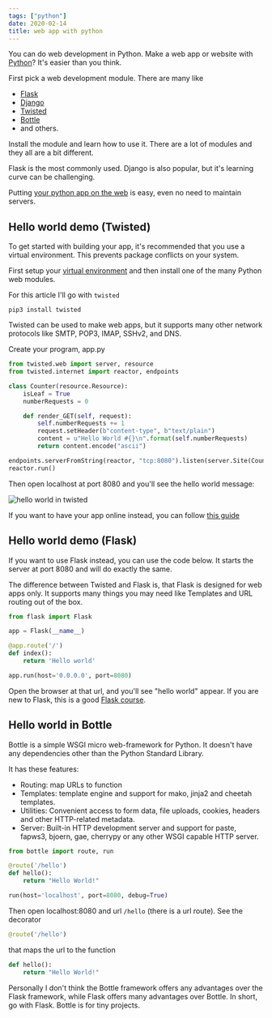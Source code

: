 ```yaml
---
tags: ["python"]
date: 2020-02-14
title: web app with python
---
```

You can do web development in Python. Make a web app or website with <a href="https://python.org">Python</a>? It's easier than you think.

First pick a web development module. There are many like 

* <a href="https://palletsprojects.com/p/flask/">Flask</a>
* <a href="https://www.djangoproject.com/">Django</a>
* <a href="https://twistedmatrix.com/trac/wiki/Documentation">Twisted</a> 
* <a href="https://bottlepy.org/">Bottle</a>
* and others.

Install the module and learn how to use it. There are a lot of modules and they all are a bit different. 

Flask is the most commonly used. Django is also popular, but it's learning curve can be challenging.

Putting <a href="https://pythonbasics.org/python-to-web/">your python app on the web</a> is easy, even no need to maintain servers.

## Hello world demo (Twisted)

To get started with building your app, it's recommended that you use a virtual environment. This prevents package conflicts on your system. 

First setup your <a href="https://pythonbasics.org/virtualenv/">virtual environment</a> and then install one of the many Python web modules.

For this article I'll go with `twisted`

    pip3 install twisted

Twisted can be used to make web apps, but it supports many other network protocols like SMTP, POP3, IMAP, SSHv2, and DNS. 

Create your program, app.py

```python
from twisted.web import server, resource
from twisted.internet import reactor, endpoints

class Counter(resource.Resource):
    isLeaf = True
    numberRequests = 0

    def render_GET(self, request):
        self.numberRequests += 1
        request.setHeader(b"content-type", b"text/plain")
        content = u"Hello World #{}\n".format(self.numberRequests)
        return content.encode("ascii")

endpoints.serverFromString(reactor, "tcp:8080").listen(server.Site(Counter()))
reactor.run()
```

Then open localhost at port 8080 and you'll see the hello world message:

![hello world in twisted](https://dev-to-uploads.s3.amazonaws.com/i/3b4pgki93o1lvhz3tf56.png)

If you want to have your app online instead, you can follow <a href="https://pythonbasics.org/python-to-web/">this guide</a>

## Hello world demo (Flask)

If you want to use Flask instead, you can use the code below. It starts the server at port 8080 and will do exactly the same.

The difference between Twisted and Flask is, that Flask is designed for web apps only. It supports many things you may need like Templates and URL routing out of the box.

```python
from flask import Flask

app = Flask(__name__)

@app.route('/')
def index():
    return 'Hello world'

app.run(host='0.0.0.0', port=8080)
```

Open the browser at that url, and you'll see "hello world" appear. If you are new to Flask, this is a good <a href="https://gumroad.com/l/IMzBy">Flask course</a>.

## Hello world in Bottle

Bottle is a simple WSGI micro web-framework for Python. It doesn't have any dependencies other than the Python Standard Library.

It has these features:

* Routing: map URLs to function
* Templates: template engine and support for mako, jinja2 and cheetah templates.
* Utilities: Convenient access to form data, file uploads, cookies, headers and other HTTP-related metadata.
* Server: Built-in HTTP development server and support for paste, fapws3, bjoern, gae, cherrypy or any other WSGI capable HTTP server.


```python
from bottle import route, run

@route('/hello')
def hello():
    return "Hello World!"

run(host='localhost', port=8080, debug=True)
```

Then open localhost:8080 and url `/hello` (there is a url route). See the decorator

```python
@route('/hello')
```

that maps the url to the function

```python
def hello():
    return "Hello World!"
```

Personally I don't think the Bottle framework offers any advantages over the Flask framework, while Flask offers many advantages over Bottle. In short, go with Flask. Bottle is for tiny projects.


